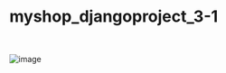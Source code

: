 # myshop_djangoproject_3-1

<br>

![image](https://user-images.githubusercontent.com/89902489/202505281-734029a6-88aa-4bcc-a664-1ef4d9c27b71.png)

